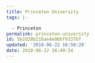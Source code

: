 ```yaml
---
title: Princeton University
tags: |-

  - Princeton
permalink: princeton-university
id: 5b2d28b216ae4e00bf9337bf
updated: '2018-06-22 16:50:20'
date: 2018-06-22 16:49:54
---
```

